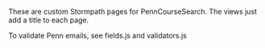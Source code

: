 These are custom Stormpath pages for PennCourseSearch. The views just add a title to each page.

To validate Penn emails, see fields.js and validators.js